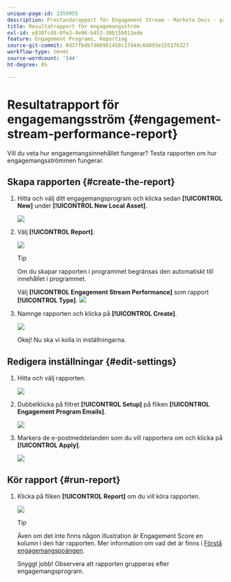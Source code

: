 ```yaml
---
unique-page-id: 2359955
description: Prestandarapport för Engagement Stream - Marketo Docs - produktdokumentation
title: Resultatrapport för engagemangsström
exl-id: e838fcd8-0fe3-4e96-b453-30b15b911ede
feature: Engagement Programs, Reporting
source-git-commit: 0d37fbdb7d08901458c1744dc68893e155176327
workflow-type: tm+mt
source-wordcount: '144'
ht-degree: 0%

---
```


# Resultatrapport för engagemangsström {#engagement-stream-performance-report}

Vill du veta hur engagemangsinnehållet fungerar? Testa rapporten om hur engagemangsströmmen fungerar.

## Skapa rapporten {#create-the-report}

1. Hitta och välj ditt engagemangsprogram och klicka sedan **[!UICONTROL New]** under **[!UICONTROL New Local Asset]**.

   ![](assets/localassetnutring.jpg)

1. Välj **[!UICONTROL Report]**.

   ![](assets/image2014-9-15-18-3a23-3a59.png)

   >[!TIP]
   >
   >Om du skapar rapporten i programmet begränsas den automatiskt till innehållet i programmet.

   Välj **[!UICONTROL Engagement Stream Performance]** som rapport **[!UICONTROL Type]**.
   ![](assets/engagementreportchoose.png)

1. Namnge rapporten och klicka på **[!UICONTROL Create]**.

   ![](assets/image2014-9-15-18-3a24-3a23.png)

   Okej! Nu ska vi kolla in inställningarna.

## Redigera inställningar {#edit-settings}

1. Hitta och välj rapporten.

   ![](assets/engagementperformancereport.jpg)

1. Dubbelklicka på filtret **[!UICONTROL Setup]** på fliken **[!UICONTROL Engagement Program Emails]**.

   ![](assets/image2014-9-15-18-3a25-3a4.png)

1. Markera de e-postmeddelanden som du vill rapportera om och klicka på **[!UICONTROL Apply]**.

   ![](assets/engagementfilter.jpg)

## Kör rapport {#run-report}

1. Klicka på fliken **[!UICONTROL Report]** om du vill köra rapporten.

   ![](assets/image2014-9-15-18-3a25-3a15.png)

   >[!TIP]
   >
   >Även om det inte finns någon illustration är Engagement Score en kolumn i den här rapporten. Mer information om vad det är finns i [Förstå engagemangspoängen](/help/marketo/product-docs/email-marketing/drip-nurturing/reports-and-notifications/understanding-the-engagement-score.md).

   Snyggt jobb! Observera att rapporten grupperas efter engagemangsprogram.
